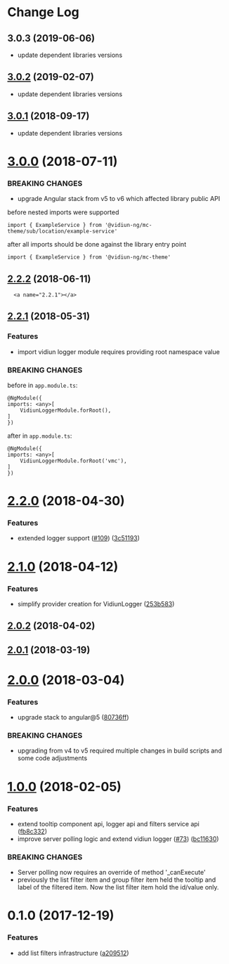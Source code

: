 # Change Log
<a name="3.0.3"></a>
## 3.0.3 (2019-06-06)

* update dependent libraries versions


<a name="3.0.2"></a>
## [3.0.2](https://github.com/vidiun/vidiun-ng/compare/@vidiun-ng/vidiun-logger@3.0.1...3.0.2) (2019-02-07)

* update dependent libraries versions


<a name="3.0.1"></a>
## [3.0.1](https://github.com/vidiun/vidiun-ng/compare/@vidiun-ng/vidiun-logger@3.0.0...3.0.1) (2018-09-17)

* update dependent libraries versions


<a name="3.0.0"></a>
# [3.0.0](https://github.com/vidiun/vidiun-ng/compare/@vidiun-ng/vidiun-logger@2.2.2...3.0.0) (2018-07-11)

### BREAKING CHANGES

* upgrade Angular stack from v5 to v6 which affected library public API

before
nested imports were supported
```
import { ExampleService } from '@vidiun-ng/mc-theme/sub/location/example-service'
```

after
all imports should be done against the library entry point
```
import { ExampleService } from '@vidiun-ng/mc-theme'
```



<a name="2.2.2"></a>
## [2.2.2](https://github.com/vidiun/vidiun-ng/compare/@vidiun-ng/vidiun-logger@2.2.1...@vidiun-ng/vidiun-logger@2.2.2) (2018-06-11)




      <a name="2.2.1"></a>
## [2.2.1](https://github.com/vidiun/vidiun-ng/compare/@vidiun-ng/vidiun-logger@2.2.0...@vidiun-ng/vidiun-logger@2.2.1) (2018-05-31)

### Features
* import vidiun logger module requires providing root namespace value

### BREAKING CHANGES

before in `app.module.ts`:
```
@NgModule({
imports: <any>[
    VidiunLoggerModule.forRoot(),
]
})
```

after in `app.module.ts`:
```
@NgModule({
imports: <any>[
    VidiunLoggerModule.forRoot('vmc'),
]
})
```


<a name="2.2.0"></a>
# [2.2.0](https://github.com/vidiun/vidiun-ng/compare/@vidiun-ng/vidiun-logger@2.1.0...@vidiun-ng/vidiun-logger@2.2.0) (2018-04-30)


### Features

* extended logger support ([#109](https://github.com/vidiun/vidiun-ng/issues/109)) ([3c51193](https://github.com/vidiun/vidiun-ng/commit/3c51193))




<a name="2.1.0"></a>
# [2.1.0](https://github.com/vidiun/vidiun-ng/compare/@vidiun-ng/vidiun-logger@2.0.2...@vidiun-ng/vidiun-logger@2.1.0) (2018-04-12)


### Features

* simplify provider creation for VidiunLogger ([253b583](https://github.com/vidiun/vidiun-ng/commit/253b583))




<a name="2.0.2"></a>
## [2.0.2](https://github.com/vidiun/vidiun-ng/compare/@vidiun-ng/vidiun-logger@2.0.1...@vidiun-ng/vidiun-logger@2.0.2) (2018-04-02)




<a name="2.0.1"></a>
## [2.0.1](https://github.com/vidiun/vidiun-ng/compare/@vidiun-ng/vidiun-logger@2.0.0...@vidiun-ng/vidiun-logger@2.0.1) (2018-03-19)




<a name="2.0.0"></a>
# [2.0.0](https://github.com/vidiun/vidiun-ng/compare/@vidiun-ng/vidiun-logger@1.0.0...@vidiun-ng/vidiun-logger@2.0.0) (2018-03-04)


### Features

* upgrade stack to angular@5 ([80736ff](https://github.com/vidiun/vidiun-ng/commit/80736ff))


### BREAKING CHANGES

* upgrading from v4 to v5 required multiple changes in build scripts and some code adjustments




<a name="1.0.0"></a>
# [1.0.0](https://github.com/vidiun/vidiun-ng/compare/@vidiun-ng/vidiun-logger@0.1.0...@vidiun-ng/vidiun-logger@1.0.0) (2018-02-05)


### Features

* extend tooltip component api, logger api and filters service api ([fb8c332](https://github.com/vidiun/vidiun-ng/commit/fb8c332))
* improve server polling logic and extend vidiun logger ([#73](https://github.com/vidiun/vidiun-ng/issues/73)) ([bc11630](https://github.com/vidiun/vidiun-ng/commit/bc11630))


### BREAKING CHANGES

* Server polling now requires an override of method '_canExecute'
* previously the list filter item and group filter item held the tooltip and label of the filtered item. Now the list filter item hold the id/value only.




<a name="0.1.0"></a>
# 0.1.0 (2017-12-19)


### Features

* add list filters infrastructure ([a209512](https://github.com/vidiun/vidiun-ng/commit/a209512))
